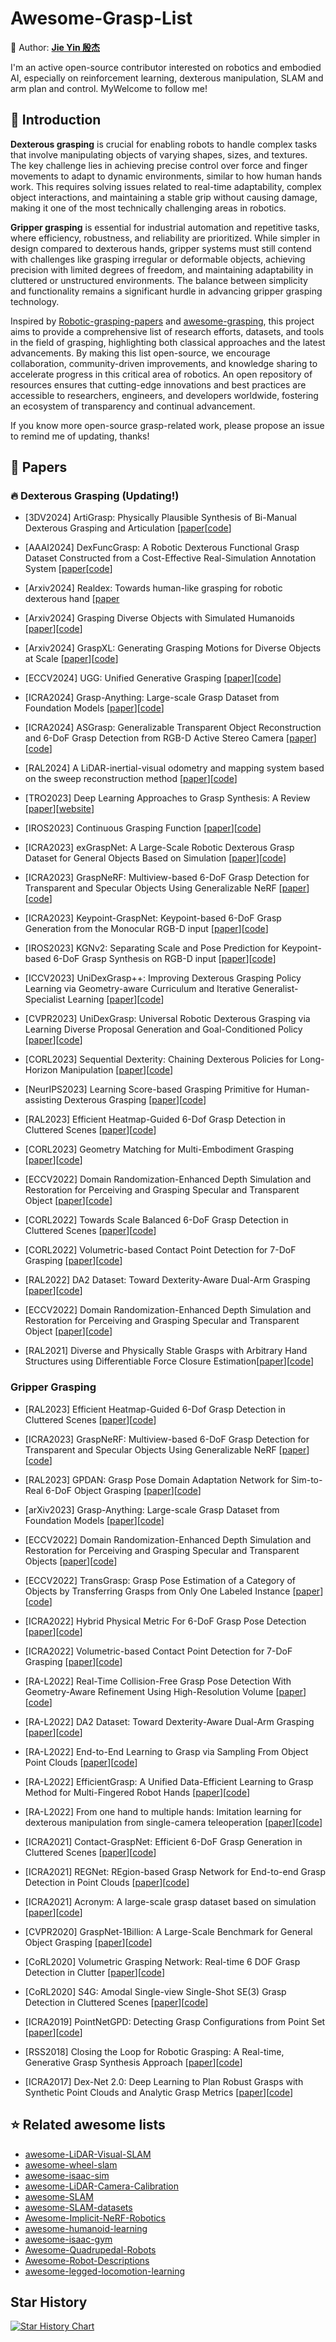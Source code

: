 # Awesome-Grasp-List

💎 Author: [**Jie Yin 殷杰**](https://github.com/sjtuyinjie)

I'm an active open-source contributor interested on robotics and embodied AI, especially on reinforcement learning, dexterous manipulation, SLAM and arm plan and control. MyWelcome to follow me!

## 📝 Introduction

**Dexterous grasping** is crucial for enabling robots to handle complex tasks that involve manipulating objects of varying shapes, sizes, and textures. The key challenge lies in achieving precise control over force and finger movements to adapt to dynamic environments, similar to how human hands work. This requires solving issues related to real-time adaptability, complex object interactions, and maintaining a stable grip without causing damage, making it one of the most technically challenging areas in robotics.

**Gripper grasping** is essential for industrial automation and repetitive tasks, where efficiency, robustness, and reliability are prioritized. While simpler in design compared to dexterous hands, gripper systems must still contend with challenges like grasping irregular or deformable objects, achieving precision with limited degrees of freedom, and maintaining adaptability in cluttered or unstructured environments. The balance between simplicity and functionality remains a significant hurdle in advancing gripper grasping technology.

Inspired by [Robotic-grasping-papers](https://github.com/rhett-chen/Robotic-grasping-papers) and [awesome-grasping](https://github.com/Po-Jen/awesome-grasping), this project aims to provide a comprehensive list of research efforts, datasets, and tools in the field of grasping, highlighting both classical approaches and the latest advancements. By making this list open-source, we encourage collaboration, community-driven improvements, and knowledge sharing to accelerate progress in this critical area of robotics. An open repository of resources ensures that cutting-edge innovations and best practices are accessible to researchers, engineers, and developers worldwide, fostering an ecosystem of transparency and continual advancement.

If you know more open-source grasp-related work, please propose an issue to remind me of updating, thanks!


## 🚩 Papers

### 🔥 Dexterous Grasping (Updating!)
- [3DV2024] ArtiGrasp: Physically Plausible Synthesis of Bi-Manual Dexterous Grasping and Articulation [[paper](https://arxiv.org/pdf/2309.03891)[[code](https://github.com/zdchan/artigrasp)]

- [AAAI2024] DexFuncGrasp: A Robotic Dexterous Functional Grasp Dataset Constructed from a Cost-Effective Real-Simulation Annotation System [[paper](https://ojs.aaai.org/index.php/AAAI/article/download/28897/29706)[[code](https://github.com/hjlllll/DexFuncGrasp)]

- [Arxiv2024] Realdex: Towards human-like grasping for robotic dexterous hand [[paper](https://arxiv.org/pdf/2402.13853)


- [Arxiv2024] Grasping Diverse Objects with Simulated Humanoids [[paper](https://arxiv.org/pdf/2407.11385)][[code](https://www.zhengyiluo.com/Omnigrasp-Site/)]
  
- [Arxiv2024] GraspXL: Generating Grasping Motions for Diverse Objects at Scale [[paper](https://arxiv.org/pdf/2403.19649)][[code](https://github.com/zdchan/GraspXL)]
  
- [ECCV2024] UGG: Unified Generative Grasping [[paper](https://arxiv.org/abs/2311.16917)][[code](https://github.com/Jiaxin-Lu/ugg)]

- [ICRA2024] Grasp-Anything: Large-scale Grasp Dataset from Foundation Models [[paper](https://arxiv.org/pdf/2309.09818)][[code](https://github.com/andvg3/Grasp-Anything)]

- [ICRA2024] ASGrasp: Generalizable Transparent Object Reconstruction and 6-DoF Grasp Detection from RGB-D Active Stereo Camera [[paper](https://arxiv.org/pdf/2405.05648)][[code](https://github.com/jun7-shi/ASGrasp)]
  
- [RAL2024] A LiDAR-inertial-visual odometry and mapping system based on the sweep reconstruction method [[paper](https://xplorestaging.ieee.org/document/10501952)][[code](https://github.com/ZikangYuan/sr_livo)]

- [TRO2023] Deep Learning Approaches to Grasp Synthesis: A Review [[paper](https://arxiv.org/pdf/2207.02556)][[website](https://rhys-newbury.github.io/projects/6dof/)]


- [IROS2023] Continuous Grasping Function [[paper](https://arxiv.org/abs/2207.05053)][[code](https://github.com/jianglongye/cgf)]

- [ICRA2023] exGraspNet: A Large-Scale Robotic Dexterous Grasp Dataset for General Objects Based on Simulation [[paper](https://ieeexplore.ieee.org/abstract/document/10404014)][[code](https://github.com/PKU-EPIC/DexGraspNet)]

- [ICRA2023] GraspNeRF: Multiview-based 6-DoF Grasp Detection for Transparent and Specular Objects Using Generalizable NeRF [[paper](https://arxiv.org/abs/2210.06575)][[code](https://github.com/PKU-EPIC/GraspNeRF)]

- [ICRA2023] Keypoint-GraspNet: Keypoint-based 6-DoF Grasp Generation from the Monocular RGB-D input [[paper](https://arxiv.org/abs/2209.08752)][[code](https://github.com/ivalab/KGN)]

- [IROS2023]  KGNv2: Separating Scale and Pose Prediction for Keypoint-based 6-DoF Grasp Synthesis on RGB-D input [[paper](https://arxiv.org/abs/2303.05617)][[code](https://github.com/ivalab/KGN)]
  
- [ICCV2023] UniDexGrasp++: Improving Dexterous Grasping Policy Learning via Geometry-aware Curriculum and Iterative Generalist-Specialist Learning [[paper](https://arxiv.org/abs/2304.00464)][[code](https://github.com/PKU-EPIC/UniDexGrasp2)]

- [CVPR2023] UniDexGrasp: Universal Robotic Dexterous Grasping via Learning Diverse Proposal Generation and Goal-Conditioned Policy [[paper](https://arxiv.org/abs/2303.00938)][[code](https://github.com/PKU-EPIC/UniDexGrasp)]

- [CORL2023] Sequential Dexterity: Chaining Dexterous Policies for Long-Horizon Manipulation [[paper](https://arxiv.org/pdf/2309.00987)][[code](https://github.com/sequential-dexterity/SeqDex)]
  
- [NeurIPS2023] Learning Score-based Grasping Primitive for Human-assisting Dexterous Grasping [[paper](https://arxiv.org/abs/2309.06038)][[code](https://github.com/tianhaowuhz/human-assisting-dex-grasp)]

- [RAL2023] Efficient Heatmap-Guided 6-Dof Grasp Detection in Cluttered Scenes [[paper](https://ieeexplore.ieee.org/document/10168242)][[code](https://github.com/THU-VCLab/HGGD)]

- [CORL2023] Geometry Matching for Multi-Embodiment Grasping [[paper](https://proceedings.mlr.press/v229/attarian23a/attarian23a.pdf)][[code](https://github.com/google-deepmind/geomatch)]

- [ECCV2022] Domain Randomization-Enhanced Depth Simulation and Restoration for Perceiving and Grasping Specular and Transparent Object [[paper](https://arxiv.org/abs/2208.03792)][[code](https://github.com/PKU-EPIC/DREDS)]

- [CORL2022] Towards Scale Balanced 6-DoF Grasp Detection in Cluttered Scenes [[paper](https://arxiv.org/pdf/2212.05275)][[code](https://github.com/mahaoxiang822/Scale-Balanced-Grasp)]

- [CORL2022] Volumetric-based Contact Point Detection for 7-DoF Grasping [[paper](https://openreview.net/pdf?id=SrSCqW4dq9)][[code](https://github.com/caijunhao/vcpd)]

- [RAL2022] DA2 Dataset: Toward Dexterity-Aware Dual-Arm Grasping [[paper](https://arxiv.org/pdf/2208.00408)][[code](https://github.com/ymxlzgy/DA2)]
  
- [ECCV2022] Domain Randomization-Enhanced Depth Simulation and Restoration for Perceiving and Grasping Specular and Transparent Object [[paper](https://arxiv.org/abs/2208.03792)][[code](https://github.com/PKU-EPIC/DREDS)]

- [RAL2021] Diverse and Physically Stable Grasps with Arbitrary Hand Structures using Differentiable Force Closure Estimation[[paper](https://arxiv.org/pdf/2104.09194)][[code](https://github.com/tengyu-liu/diverse-and-stable-grasp)]

### Gripper Grasping
- [RAL2023] Efficient Heatmap-Guided 6-Dof Grasp Detection in Cluttered Scenes [[paper](https://ieeexplore.ieee.org/document/10168242)][[code](https://github.com/THU-VCLab/HGGD)]
  
- [ICRA2023] GraspNeRF: Multiview-based 6-DoF Grasp Detection for Transparent and Specular Objects Using Generalizable NeRF [[paper](https://arxiv.org/pdf/2210.06575.pdf)][[code](https://github.com/PKU-EPIC/GraspNeRF)]

- [RAL2023] GPDAN: Grasp Pose Domain Adaptation Network for Sim-to-Real 6-DoF Object Grasping [[paper](https://ieeexplore.ieee.org/abstract/document/10153686)][[code](https://github.com/Wenxuan-1119/GPDAN)]

- [arXiv2023] Grasp-Anything: Large-scale Grasp Dataset from Foundation Models [[paper](https://arxiv.org/pdf/2309.09818.pdf)][[code](https://github.com/andvg3/Grasp-Anything)]

- [ECCV2022] Domain Randomization-Enhanced Depth Simulation and Restoration for Perceiving and Grasping Specular and Transparent Objects [[paper](https://arxiv.org/pdf/2208.03792.pdf)][[code](https://github.com/PKU-EPIC/DREDS)]

- [ECCV2022] TransGrasp: Grasp Pose Estimation of a Category of Objects by Transferring Grasps from Only One Labeled Instance [[paper](https://arxiv.org/pdf/2207.07861.pdf)][[code](https://github.com/yanjh97/TransGrasp)]

- [ICRA2022] Hybrid Physical Metric For 6-DoF Grasp Pose Detection [[paper](https://arxiv.org/pdf/2206.11141.pdf)][[code](https://github.com/luyh20/FGC-GraspNet)]

- [ICRA2022] Volumetric-based Contact Point Detection for 7-DoF Grasping [[paper](https://openreview.net/pdf?id=SrSCqW4dq9)][[code](https://github.com/caijunhao/vcpd)]

- [RA-L2022] Real-Time Collision-Free Grasp Pose Detection With Geometry-Aware Refinement Using High-Resolution Volume [[paper](https://ieeexplore.ieee.org/abstract/document/9681231)][[code](https://github.com/caijunhao/VPNet)]

- [RA-L2022] DA2 Dataset: Toward Dexterity-Aware Dual-Arm Grasping [[paper](https://arxiv.org/pdf/2208.00408.pdf)][[code](https://github.com/ymxlzgy/DA2)]

- [RA-L2022] End-to-End Learning to Grasp via Sampling From Object Point Clouds [[paper](https://arxiv.org/pdf/2203.05585.pdf)][[code](https://github.com/antoalli/L2G)]

- [RA-L2022] EfficientGrasp: A Unified Data-Efficient Learning to Grasp Method for Multi-Fingered Robot Hands [[paper](https://arxiv.org/pdf/2206.15159.pdf)][[code](https://github.com/kelinos/efficient_grasp)]

- [RA-L2022] From one hand to multiple hands: Imitation learning for dexterous manipulation from single-camera teleoperation [[paper](https://arxiv.org/pdf/2204.12490)][[code](https://github.com/yzqin/dex-hand-teleop)]


- [ICRA2021] Contact-GraspNet: Efficient 6-DoF Grasp Generation in Cluttered Scenes [[paper](https://arxiv.org/pdf/2103.14127.pdf)][[code](https://github.com/NVlabs/contact_graspnet)]

- [ICRA2021] REGNet: REgion-based Grasp Network for End-to-end Grasp Detection in Point Clouds [[paper](https://arxiv.org/pdf/2002.12647v1.pdf)][[code](https://github.com/lu-kuang/REGNet)]

- [ICRA2021] Acronym: A large-scale grasp dataset based on simulation [[paper](https://arxiv.org/pdf/2011.09584.pdf)][[code](https://github.com/NVlabs/acronym)]

- [CVPR2020] GraspNet-1Billion: A Large-Scale Benchmark for General Object Grasping [[paper](http://openaccess.thecvf.com/content_CVPR_2020/papers/Fang_GraspNet-1Billion_A_Large-Scale_Benchmark_for_General_Object_Grasping_CVPR_2020_paper.pdf)][[code](https://github.com/graspnet)]

- [CoRL2020] Volumetric Grasping Network: Real-time 6 DOF Grasp Detection in Clutter [[paper](https://arxiv.org/pdf/2101.01132.pdf)][[code](https://github.com/ethz-asl/vgn)]

- [CoRL2020] S4G: Amodal Single-view Single-Shot SE(3) Grasp Detection in Cluttered Scenes [[paper](https://arxiv.org/pdf/1910.14218.pdf)][[code](https://github.com/yzqin/s4g-release)]

- [ICRA2019] PointNetGPD: Detecting Grasp Configurations from Point Set [[paper](https://web.cs.ucla.edu/~xm/file/pointnetgpd_icra19.pdf)][[code](https://github.com/lianghongzhuo/PointNetGPD)]

- [RSS2018] Closing the Loop for Robotic Grasping: A Real-time, Generative Grasp Synthesis Approach [[paper](https://arxiv.org/pdf/1804.05172.pdf)][[code](https://github.com/dougsm/ggcnn)] 

- [ICRA2017] Dex-Net 2.0: Deep Learning to Plan Robust Grasps with Synthetic Point Clouds and Analytic Grasp Metrics [[paper](https://arxiv.org/pdf/1703.09312.pdf)][[code](https://github.com/BerkeleyAutomation/dex-net)]
  
## ⭐️ Related awesome lists

- [awesome-LiDAR-Visual-SLAM](https://github.com/sjtuyinjie/awesome-LiDAR-Visual-SLAM)
- [awesome-wheel-slam](https://github.com/sjtuyinjie/awesome-wheel-slam)
- [awesome-isaac-sim](https://github.com/sjtuyinjie/awesome-isaac-sim)
- [awesome-LiDAR-Camera-Calibration](https://github.com/Deephome/Awesome-LiDAR-Camera-Calibration)
- [awesome-SLAM](https://github.com/SilenceOverflow/Awesome-SLAM)
- [awesome-SLAM-datasets](https://github.com/youngguncho/awesome-slam-datasets)
- [Awesome-Implicit-NeRF-Robotics](https://github.com/zubair-irshad/Awesome-Implicit-NeRF-Robotics)
- [awesome-humanoid-learning](https://github.com/jonyzhang2023/awesome-humanoid-learning)
- [awesome-isaac-gym](https://github.com/wangcongrobot/awesome-isaac-gym)
- [Awesome-Quadrupedal-Robots](https://github.com/curieuxjy/Awesome_Quadrupedal_Robots)
- [Awesome-Robot-Descriptions](https://github.com/robot-descriptions/awesome-robot-descriptions)
- [awesome-legged-locomotion-learning](https://github.com/gaiyi7788/awesome-legged-locomotion-learning)

## Star History

[![Star History Chart](https://api.star-history.com/svg?repos=sjtuyinjie/Awesome-Grasp-List&type=Timeline)](https://star-history.com/#Ashutosh00710/github-readme-activity-graph&Timeline)
